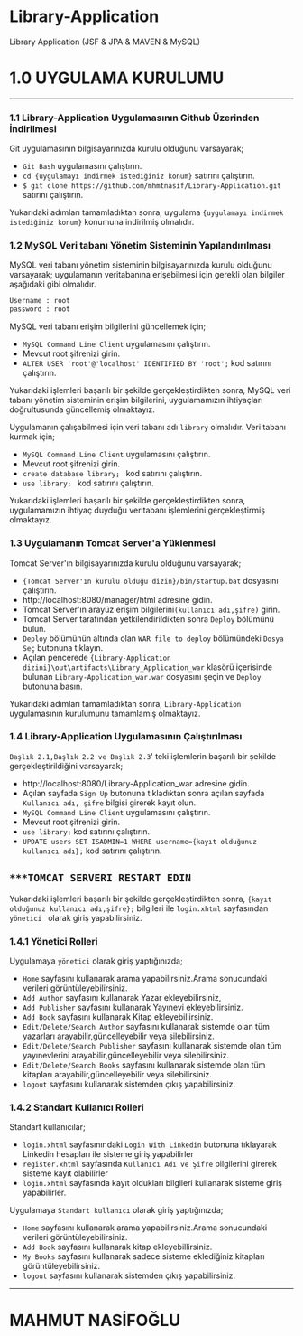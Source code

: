 # Library-Application
Library Application (JSF &amp; JPA &amp; MAVEN &amp; MySQL)


# 1.0 UYGULAMA KURULUMU
---

### 1.1 Library-Application Uygulamasının Github Üzerinden İndirilmesi
Git uygulamasının bilgisayarınızda kurulu olduğunu varsayarak;
* `Git Bash` uygulamasını çalıştırın.
* `cd {uygulamayı indirmek istediğiniz konum}` satırını çalıştırın.
* `$ git clone https://github.com/mhmtnasif/Library-Application.git` satırını çalıştırın.

Yukarıdaki adımları tamamladıktan sonra, uygulama `{uygulamayı indirmek istediğiniz konum}` konumuna indirilmiş olmalıdır.

### 1.2 MySQL Veri tabanı Yönetim Sisteminin Yapılandırılması
MySQL veri tabanı yönetim sisteminin bilgisayarınızda kurulu olduğunu varsayarak; uygulamanın veritabanına erişebilmesi için gerekli olan bilgiler aşağıdaki gibi olmalıdır.

```sh
Username : root
password : root
```
MySQL veri tabanı erişim bilgilerini güncellemek için;
* `MySQL Command Line Client` uygulamasını çalıştırın.
* Mevcut root şifrenizi girin.
* `ALTER USER 'root'@'localhost' IDENTIFIED BY 'root';` kod satırını çalıştırın.

Yukarıdaki işlemleri başarılı bir şekilde gerçekleştirdikten sonra, MySQL veri tabanı yönetim sisteminin erişim bilgilerini, uygulamamızın ihtiyaçları doğrultusunda güncellemiş olmaktayız.

Uygulamanın çalışabilmesi için veri tabanı adı `library` olmalıdır.
Veri tabanı kurmak için;
* `MySQL Command Line Client` uygulamasını çalıştırın.
* Mevcut root şifrenizi girin.
* `create database library; ` kod satırını çalıştırın.
* `use library; ` kod satırını çalıştırın.

Yukarıdaki işlemleri başarılı bir şekilde gerçekleştirdikten sonra, uygulamamızın ihtiyaç duyduğu veritabanı işlemlerini gerçekleştirmiş olmaktayız.

### 1.3 Uygulamanın Tomcat Server'a Yüklenmesi
Tomcat Server'ın bilgisayarınızda kurulu olduğunu varsayarak;
* `{Tomcat Server'ın kurulu olduğu dizin}/bin/startup.bat` dosyasını çalıştırın.
* http://localhost:8080/manager/html adresine gidin.
* Tomcat Server'ın arayüz erişim bilgilerini`(kullanıcı adı,şifre)` girin.
* Tomcat Server tarafından yetkilendirildikten  sonra `Deploy` bölümünü bulun.
* `Deploy` bölümünün altında olan `WAR file to deploy` bölümündeki `Dosya Seç` butonuna tıklayın.
* Açılan pencerede `{Library-Application dizini}\out\artifacts\Library_Application_war` klasörü içerisinde bulunan `Library-Application_war.war` dosyasını şeçin ve `Deploy` butonuna basın.

Yukarıdaki adımları tamamladıktan sonra, `Library-Application` uygulamasının kurulumunu tamamlamış olmaktayız.

### 1.4 Library-Application Uygulamasının Çalıştırılması
`Başlık 2.1,Başlık 2.2 ve Başlık 2.3`' teki işlemlerin başarılı bir şekilde gerçekleştirildiğini varsayarak;
* http://localhost:8080/Library-Application_war adresine gidin.
* Açılan sayfada `Sign Up` butonuna tıkladıktan sonra açılan sayfada `Kullanıcı adı, şifre` bilgisi girerek kayıt olun.
* `MySQL Command Line Client` uygulamasını çalıştırın.
* Mevcut root şifrenizi girin.
* `use library;` kod satırını çalıştırın.
* `UPDATE users SET ISADMIN=1 WHERE username={kayıt olduğunuz kullanıcı adı};` kod satırını çalıştırın.
##  ` ***TOMCAT SERVERI RESTART EDIN `
Yukarıdaki işlemleri başarılı bir şekilde gerçekleştirdikten sonra, `{kayıt olduğunuz kullanıcı adı,şifre};` bilgileri ile `login.xhtml` sayfasından `yönetici ` olarak giriş yapabilirsiniz.

### 1.4.1 Yönetici Rolleri
Uygulamaya `yönetici` olarak giriş yaptığınızda;
* `Home` sayfasını kullanarak arama yapabilirsiniz.Arama sonucundaki verileri görüntüleyebilirsiniz.
* `Add Author` sayfasını kullanarak Yazar ekleyebilirsiniz,
* `Add Publisher` sayfasını kullanarak Yayınevi ekleyebilirsiniz.
* `Add Book` sayfasını kullanarak Kitap ekleyebillirsiniz.
* `Edit/Delete/Search Author` sayfasını kullanarak sistemde olan tüm yazarları arayabilir,güncelleyebilir veya silebilirsiniz.
* `Edit/Delete/Search Publisher` sayfasını kullanarak sistemde olan tüm yayınevlerini arayabilir,güncelleyebilir veya silebilirsiniz.
* `Edit/Delete/Search Books` sayfasını kullanarak sistemde olan tüm kitapları arayabilir,güncelleyebilir veya silebilirsiniz.
 * `logout` sayfasını kullanarak  sistemden çıkış yapabilirsiniz.
 
### 1.4.2 Standart Kullanıcı Rolleri

Standart kullanıcılar;
 * `login.xhtml` sayfasınındaki `Login With Linkedin` butonuna tıklayarak Linkedin hesapları ile sisteme giriş yapabilirler
* `register.xhtml` sayfasında `Kullanıcı Adı ve Şifre` bilgilerini girerek sisteme kayıt olabilirler
* `login.xhtml` sayfasında kayıt oldukları bilgileri kullanarak sisteme giriş yapabilirler.

 Uygulamaya `Standart kullanıcı` olarak giriş yaptığınızda;

 * `Home` sayfasını kullanarak arama yapabilirsiniz.Arama sonucundaki verileri görüntüleyebilirsiniz.
* `Add Book` sayfasını kullanarak kitap ekleyebillirsiniz.
* `My Books` sayfasını kullanarak sadece sisteme eklediğiniz kitapları görüntüleyebilirsiniz.
 * `logout` sayfasını kullanarak  sistemden çıkış yapabilirsiniz.


---

# MAHMUT NASİFOĞLU


